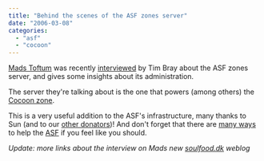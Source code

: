 ```yaml
---
title: "Behind the scenes of the ASF zones server"
date: "2006-03-08"
categories: 
  - "asf"
  - "cocoon"
---
```


[Mads Toftum](http://www.toftum.dk/) was recently [interviewed](http://www.tbray.org/ongoing/When/200x/2006/03/06/Apache-Server) by Tim Bray about the ASF zones server, and gives some insights about its administration.

The server they're talking about is the one that powers (among others) the [Cocoon zone](http://cocoon.zones.apache.org).

This is a very useful addition to the ASF's infrastructure, many thanks to Sun (and to our [other donators](http://apache.org/foundation/thanks.html))! And don't forget that there are [many ways](http://apache.org/foundation/contributing.html) to help the [ASF](http://apache.org) if you feel like you should.

_Update: more links about the interview on Mads new [soulfood.dk](http://soulfood.dk./archives/2006/03/08/T16_17_05/index.html) weblog_

